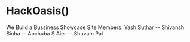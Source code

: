 # HackOasis()
We Build a Bussiness Showcase Site 
Members: Yash Suthar -- Shivansh Sinha -- Aochuba S Aier -- Shuvam Pal
